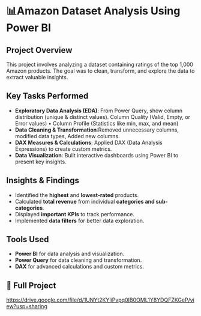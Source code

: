 # 📊Amazon Dataset Analysis Using Power BI  

## Project Overview  
This project involves analyzing a dataset containing ratings of the top 1,000 Amazon products. The goal was to clean, transform, and explore the data to extract valuable insights.  

## Key Tasks Performed  
- **Exploratory Data Analysis (EDA)**: From Power Query, show column distribution (unique & distinct values). Column Quality (Valid, Empty, or Error values) • Column Profile (Statistics like min, max, and mean)
- **Data Cleaning & Transformation**:Removed unnecessary columns, modified data types, Added new columns. 
- **DAX Measures & Calculations**: Applied DAX (Data Analysis Expressions) to create custom metrics.  
- **Data Visualization**: Built interactive dashboards using Power BI to present key insights.  

## Insights & Findings  
- Identified the **highest** and **lowest-rated** products.  
- Calculated **total revenue** from individual **categories and sub-categories**.  
- Displayed **important KPIs** to track performance.  
- Implemented **data filters** for better data exploration. 


## Tools Used  
- **Power BI** for data analysis and visualization.  
- **Power Query** for data cleaning and transformation.  
- **DAX** for advanced calculations and custom metrics.
  
## 📂 Full Project
https://drive.google.com/file/d/1UNYt2KYIiPvpq0IB0OML1Y8YDQFZKGeP/view?usp=sharing
